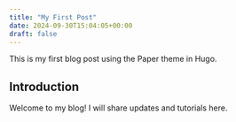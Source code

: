 ```yaml
---
title: "My First Post"
date: 2024-09-30T15:04:05+00:00
draft: false
---
```


This is my first blog post using the Paper theme in Hugo.

## Introduction

Welcome to my blog! I will share updates and tutorials here.
